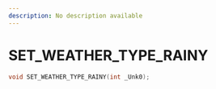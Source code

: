 ```yaml
---
description: No description available 
---
```


# SET_WEATHER_TYPE_RAINY

```cpp
void SET_WEATHER_TYPE_RAINY(int _Unk0);
```